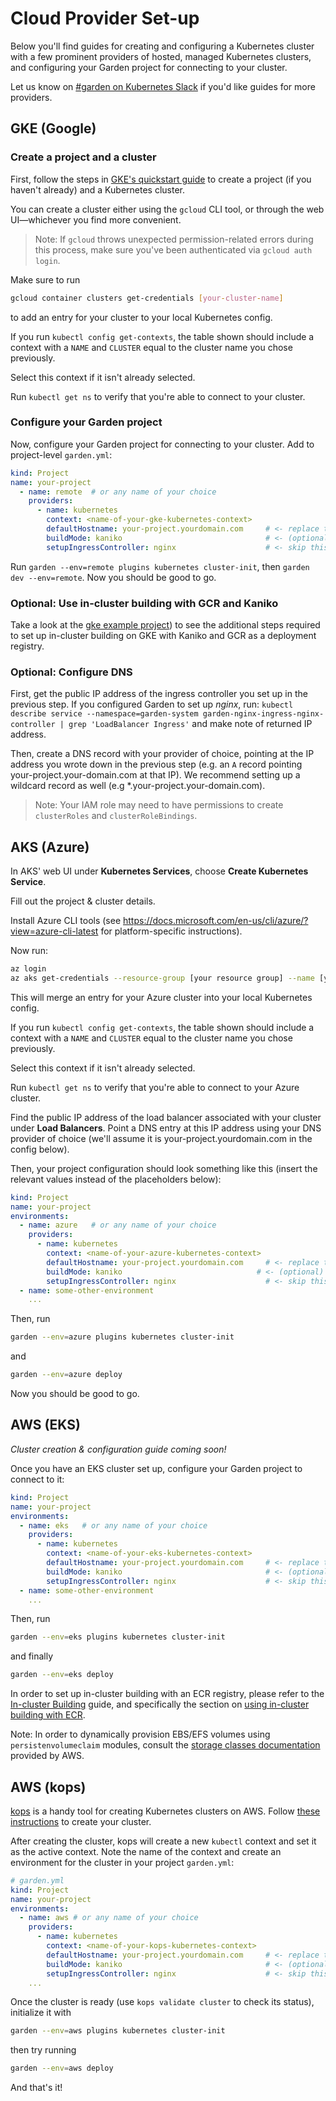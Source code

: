 # Cloud Provider Set-up

Below you'll find guides for creating and configuring a Kubernetes cluster with a few
prominent providers of hosted, managed Kubernetes clusters, and configuring your Garden
project for connecting to your cluster.

Let us know on [#garden on Kubernetes Slack](https://kubernetes.slack.com/messages/garden) if you'd like guides for more providers.

## GKE (Google)

### Create a project and a cluster

First, follow the steps in [GKE's quickstart guide](https://cloud.google.com/kubernetes-engine/docs/quickstart?authuser=1) to create a project (if you haven't already) and a Kubernetes cluster.

You can create a cluster either using the `gcloud` CLI tool, or through the
web UI—whichever you find more convenient.

> Note: If `gcloud` throws unexpected permission-related errors during this process,
make sure you've been authenticated via `gcloud auth login`.

Make sure to run

```sh
gcloud container clusters get-credentials [your-cluster-name]
```

to add an entry for your cluster to your local Kubernetes config.

If you run `kubectl config get-contexts`, the table shown should include a context with a `NAME` and `CLUSTER` equal to the cluster name you chose previously.

Select this context if it isn't already selected.

Run `kubectl get ns` to verify that you're able to connect to your cluster.

### Configure your Garden project

Now, configure your Garden project for connecting to your cluster. Add to project-level `garden.yml`:

```yaml
kind: Project
name: your-project
  - name: remote  # or any name of your choice
    providers:
      - name: kubernetes
        context: <name-of-your-gke-kubernetes-context>
        defaultHostname: your-project.yourdomain.com     # <- replace this with your intended ingress hostname
        buildMode: kaniko                                # <- (optional) enable in-cluster building
        setupIngressController: nginx                    # <- skip this if you want to install your own ingress controller
```

Run `garden --env=remote plugins kubernetes cluster-init`, then `garden dev --env=remote`. Now you should be good to go.

### Optional: Use in-cluster building with GCR and Kaniko

Take a look at the [gke example project](https://github.com/garden-io/garden/tree/0.12.44/examples/gke)) to see the additional steps required to set up in-cluster building on GKE with Kaniko and GCR as a deployment registry.

### Optional: Configure DNS

First, get the public IP address of the ingress controller you set up in the previous step. If you configured Garden to set up _nginx_, run: `kubectl describe service --namespace=garden-system garden-nginx-ingress-nginx-controller | grep 'LoadBalancer Ingress'` and make note of returned IP address.

Then, create a DNS record with your provider of choice, pointing at the IP address you wrote down in the previous step (e.g. an `A` record pointing your-project.your-domain.com at that IP). We recommend setting up a wildcard record as well (e.g *.your-project.your-domain.com).

> Note: Your IAM role may need to have permissions to create `clusterRoles` and `clusterRoleBindings`.

## AKS (Azure)

In AKS' web UI under **Kubernetes Services**, choose **Create Kubernetes Service**.

Fill out the project & cluster details.

Install Azure CLI tools (see https://docs.microsoft.com/en-us/cli/azure/?view=azure-cli-latest for platform-specific instructions).

Now run:

```sh
az login
az aks get-credentials --resource-group [your resource group] --name [your cluster name]
```

This will merge an entry for your Azure cluster into your local Kubernetes config.

If you run `kubectl config get-contexts`, the table shown should include a context with a `NAME` and `CLUSTER` equal to the cluster name you chose previously.

Select this context if it isn't already selected.

Run `kubectl get ns` to verify that you're able to connect to your Azure cluster.

Find the public IP address of the load balancer associated with your cluster under **Load Balancers**. Point a DNS entry at this IP address using your DNS provider of choice (we'll assume it is your-project.yourdomain.com in the config below).

Then, your project configuration should look something like this (insert the relevant values instead of the placeholders below):

```yaml
kind: Project
name: your-project
environments:
  - name: azure   # or any name of your choice
    providers:
      - name: kubernetes
        context: <name-of-your-azure-kubernetes-context>
        defaultHostname: your-project.yourdomain.com     # <- replace this with your intended ingress hostname
        buildMode: kaniko                              # <- (optional) enable in-cluster building
        setupIngressController: nginx                    # <- skip this if you want to install your own ingress controller
  - name: some-other-environment
    ...
```

Then, run

```sh
garden --env=azure plugins kubernetes cluster-init
```

and

```sh
garden --env=azure deploy
```

Now you should be good to go.

## AWS (EKS)

_Cluster creation & configuration guide coming soon!_

Once you have an EKS cluster set up, configure your Garden project to connect to it:

```yaml
kind: Project
name: your-project
environments:
  - name: eks   # or any name of your choice
    providers:
      - name: kubernetes
        context: <name-of-your-eks-kubernetes-context>
        defaultHostname: your-project.yourdomain.com     # <- replace this with your intended ingress hostname
        buildMode: kaniko                                # <- (optional) enable in-cluster building
        setupIngressController: nginx                    # <- skip this if you want to install your own ingress controller
  - name: some-other-environment
    ...
```

Then, run

```sh
garden --env=eks plugins kubernetes cluster-init
```

and finally

```sh
garden --env=eks deploy
```

In order to set up in-cluster building with an ECR registry, please refer to the [In-cluster Building](./in-cluster-building.md) guide, and specifically the section on [using in-cluster building with ECR](./in-cluster-building.md#using-in-cluster-building-with-ecr).

Note: In order to dynamically provision EBS/EFS volumes using `persistenvolumeclaim` modules, consult the [storage classes documentation](https://docs.aws.amazon.com/eks/latest/userguide/storage-classes.html) provided by AWS.

## AWS (kops)

[kops](https://github.com/kubernetes/kops) is a handy tool for creating Kubernetes clusters on AWS. Follow [these instructions](https://github.com/kubernetes/kops/blob/master/docs/getting_started/aws.md) to create your cluster.

After creating the cluster, kops will create a new `kubectl` context and set it as the active context. Note the name of the context and
create an environment for the cluster in your project `garden.yml`:

```yaml
# garden.yml
kind: Project
name: your-project
environments:
  - name: aws # or any name of your choice
    providers:
      - name: kubernetes
        context: <name-of-your-kops-kubernetes-context>
        defaultHostname: your-project.yourdomain.com     # <- replace this with your intended ingress hostname
        buildMode: kaniko                                # <- (optional) enable in-cluster building
        setupIngressController: nginx                    # <- skip this if you want to install your own ingress controller
    ...
```

Once the cluster is ready (use `kops validate cluster` to check its status), initialize it with

```sh
garden --env=aws plugins kubernetes cluster-init
```

then try running

```sh
garden --env=aws deploy
```

And that's it!
